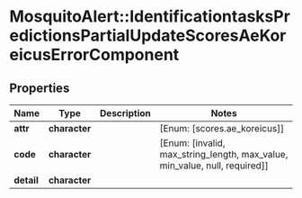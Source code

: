 # MosquitoAlert::IdentificationtasksPredictionsPartialUpdateScoresAeKoreicusErrorComponent


## Properties
Name | Type | Description | Notes
------------ | ------------- | ------------- | -------------
**attr** | **character** |  | [Enum: [scores.ae_koreicus]] 
**code** | **character** |  | [Enum: [invalid, max_string_length, max_value, min_value, null, required]] 
**detail** | **character** |  | 


